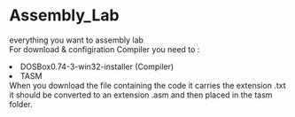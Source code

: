 # Assembly_Lab
everything you want to assembly lab</br>
<lo>For download & configiration Compiler you need to :
<li>DOSBox0.74-3-win32-installer (Compiler)</li>
<li>TASM</li>
</lo>
 When you download the file containing the code it carries the extension .txt it should be converted to an extension .asm and then placed in the tasm folder.
